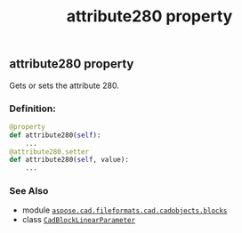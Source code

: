 ﻿---
title: attribute280 property
second_title: Aspose.CAD for Python via .NET API References
description: 
type: docs
weight: 60
url: /python-net/aspose.cad.fileformats.cad.cadobjects.blocks/cadblocklinearparameter/attribute280/
is_root: false
---

## attribute280 property


Gets or sets the attribute 280.
### Definition:
```python
@property
def attribute280(self):
    ...
@attribute280.setter
def attribute280(self, value):
    ...
```

### See Also
* module [`aspose.cad.fileformats.cad.cadobjects.blocks`](../../)
* class [`CadBlockLinearParameter`](/cad/python-net/aspose.cad.fileformats.cad.cadobjects.blocks/cadblocklinearparameter)
